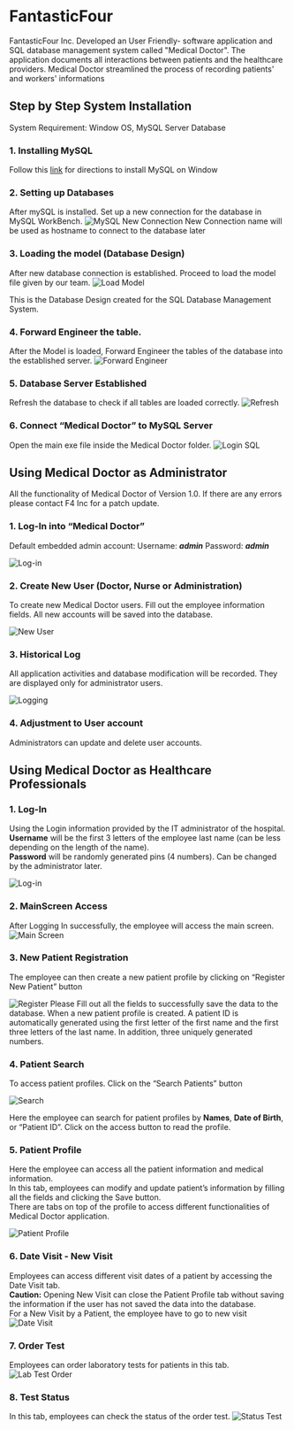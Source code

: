 # FantasticFour
FantasticFour Inc. Developed an User Friendly- software application and SQL database management system called "Medical Doctor". The application documents all interactions between patients and the healthcare providers. Medical Doctor streamlined the process of recording patients' and workers' informations

## Step by Step System Installation
System Requirement: Window OS, MySQL Server Database

### 1. Installing MySQL
Follow this [link](https://dev.mysql.com/doc/refman/8.0/en/windows-installation.html) for directions to install MySQL on Window

### 2. Setting up Databases
After mySQL is installed. Set up a new connection for the database in MySQL WorkBench.
![MySQL New Connection](https://github.com/congnguyen53/FantasticFour/blob/master/MDPic/newconnection.png)
New Connection name will be used as hostname to connect to the database later

### 3. Loading the model (Database Design)
After new database connection is established. Proceed to load the model file given by our team.
![Load Model](https://github.com/congnguyen53/FantasticFour/blob/master/MDPic/loadmodel.png)

This is the Database Design created for the SQL Database Management System.

### 4. Forward Engineer the table.
After the Model is loaded, Forward Engineer the tables of the database into the established server.
![Forward Engineer](https://github.com/congnguyen53/FantasticFour/blob/master/MDPic/forward%20engineer.png)

### 5. Database Server Established
Refresh the database to check if all tables are loaded correctly.
![Refresh](https://github.com/congnguyen53/FantasticFour/blob/master/MDPic/refresh.png)

### 6. Connect “Medical Doctor” to MySQL Server
Open the main exe file inside the Medical Doctor folder.
![Login SQL](https://github.com/congnguyen53/FantasticFour/blob/master/MDPic/SQLlogin.png)


## Using Medical Doctor as Administrator
All the functionality of Medical Doctor of Version 1.0. If there are any errors please contact F4 Inc for a patch update.

### 1. Log-In into “Medical Doctor”
Default embedded admin account:
Username: __*admin*__
Password: __*admin*__

![Log-in](https://github.com/congnguyen53/FantasticFour/blob/master/MDPic/Login-Screen.JPG)

### 2. Create New User (Doctor, Nurse or Administration)
To create new Medical Doctor users. Fill out the employee information fields. All new accounts will be saved into the database. 

![New User](https://github.com/congnguyen53/FantasticFour/blob/master/MDPic/NewUserCreated.JPG)

### 3. Historical Log
All application activities and database modification will be recorded. They are displayed only for administrator users.

![Logging](https://github.com/congnguyen53/FantasticFour/blob/master/MDPic/historylog.JPG)

### 4. Adjustment to User account
Administrators can update and delete user accounts.

## Using Medical Doctor as Healthcare Professionals

### 1. Log-In
Using the Login information provided by the IT administrator of the hospital. <br />
 **Username** will be the first 3 letters of the employee last name (can be less depending on the length of the name). <br />
**Password** will be randomly generated pins (4 numbers). Can be changed by the administrator later.

![Log-in](https://github.com/congnguyen53/FantasticFour/blob/master/MDPic/Login-Screen.JPG)

### 2. MainScreen Access

After Logging In successfully, the employee will access the main screen.
![Main Screen](https://github.com/congnguyen53/FantasticFour/blob/master/MDPic/MainScreen.JPG)

### 3. New Patient Registration
The employee can then create a new patient profile by clicking on “Register New Patient” button

![Register](https://github.com/congnguyen53/FantasticFour/blob/master/MDPic/NewPatient.JPG)
Please Fill out all the fields to successfully save the data to the database. When a new patient profile is created. A patient ID is automatically generated using the first letter of the first name and the first three letters of the last name. In addition, three uniquely generated numbers.

### 4. Patient Search

To access patient profiles. Click on the “Search Patients” button

![Search](https://github.com/congnguyen53/FantasticFour/blob/master/MDPic/Search.JPG)

Here the employee can search for patient profiles by **Names**, **Date of Birth**, or “Patient ID”. Click on the access button to read the profile.

### 5. Patient Profile

Here the employee can access all the patient information and medical information.<br/>
In this tab, employees can modify and update patient’s information by filling all the fields and clicking the Save button. <br/>
There are tabs on top of the profile to access different functionalities of Medical Doctor application.<br/>

![Patient Profile](https://github.com/congnguyen53/FantasticFour/blob/master/MDPic/PatientProfile.JPG)

### 6. Date Visit - New Visit
Employees can access different visit dates of a patient by accessing the Date Visit tab. <br/>
**Caution:** Opening New Visit can close the Patient Profile tab without saving the information if the user has not saved the data into the database. <br/>
For a New Visit by a Patient, the employee have to go to new visit 
![Date Visit](https://github.com/congnguyen53/FantasticFour/blob/master/MDPic/VisitHistory.JPG)
<br/>
### 7. Order Test
Employees can order laboratory tests for patients in this tab. 
![Lab Test Order](https://github.com/congnguyen53/FantasticFour/blob/master/MDPic/OrderTest.JPG)

### 8. Test Status
In this tab, employees can check the status of the order test.
![Status Test](https://github.com/congnguyen53/FantasticFour/blob/master/MDPic/TestStatus.JPG)







